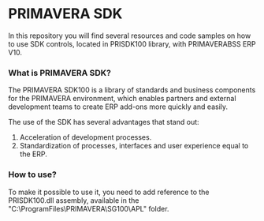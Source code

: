 # PRIMAVERA SDK
In this repository you will find several resources and code samples on how to use SDK controls, located in PRISDK100 library, with PRIMAVERABSS ERP V10.

### What is PRIMAVERA SDK?
The PRIMAVERA SDK100 is a library of standards and business components for the PRIMAVERA environment, which enables partners and external development teams to create ERP add-ons more quickly and easily.

The use of the SDK has several advantages that stand out:
1. Acceleration of development processes.
2. Standardization of processes, interfaces and user experience equal to the ERP.

### How to use?
To make it possible to use it, you need to add reference to the PRISDK100.dll assembly, available in the "C:\ProgramFiles\PRIMAVERA\SG100\APL" folder.
